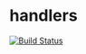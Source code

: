 # handlers

[![Build Status](https://travis-ci.org/atomisthqa/handlers.svg?branch=master)](https://travis-ci.org/atomisthqa/handlers)




